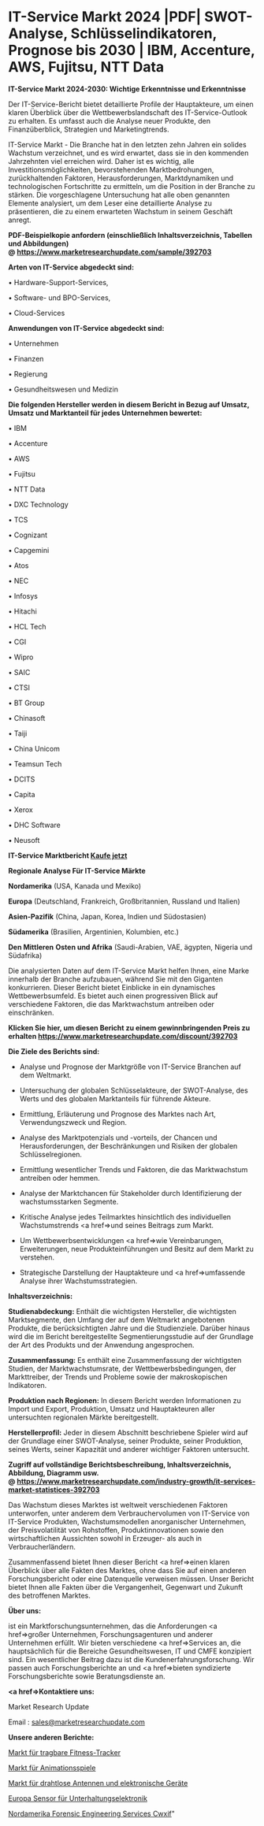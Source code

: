 # IT-Service Markt 2024 |PDF| SWOT-Analyse, Schlüsselindikatoren, Prognose bis 2030 | IBM, Accenture, AWS, Fujitsu, NTT Data

<strong>IT-Service Markt 2024-2030: Wichtige Erkenntnisse und Erkenntnisse</strong>

Der IT-Service-Bericht bietet detaillierte Profile der Hauptakteure, um einen klaren Überblick über die Wettbewerbslandschaft des IT-Service-Outlook zu erhalten. Es umfasst auch die Analyse neuer Produkte, den Finanzüberblick, Strategien und Marketingtrends.

IT-Service Markt - Die Branche hat in den letzten zehn Jahren ein solides Wachstum verzeichnet, und es wird erwartet, dass sie in den kommenden Jahrzehnten viel erreichen wird. Daher ist es wichtig, alle Investitionsmöglichkeiten, bevorstehenden Marktbedrohungen, zurückhaltenden Faktoren, Herausforderungen, Marktdynamiken und technologischen Fortschritte zu ermitteln, um die Position in der Branche zu stärken. Die vorgeschlagene Untersuchung hat alle oben genannten Elemente analysiert, um dem Leser eine detaillierte Analyse zu präsentieren, die zu einem erwarteten Wachstum in seinem Geschäft anregt.

<strong><b>PDF-Beispielkopie anfordern (einschließlich Inhaltsverzeichnis, Tabellen und Abbildungen) @ </b></strong><strong><a href=https://www.marketresearchupdate.com/sample/392703><strong>https://www.marketresearchupdate.com/sample/392703</u></a></strong></strong>

<strong>Arten von IT-Service abgedeckt sind:</strong>

• Hardware-Support-Services,

• Software- und BPO-Services,

• Cloud-Services

<strong>Anwendungen von IT-Service abgedeckt sind:</strong>

• Unternehmen

• Finanzen

• Regierung

• Gesundheitswesen und Medizin

<strong>Die folgenden Hersteller werden in diesem Bericht in Bezug auf Umsatz, Umsatz und Marktanteil für jedes Unternehmen bewertet:</strong>

• IBM

• Accenture

• AWS

• Fujitsu

• NTT Data

• DXC Technology

• TCS

• Cognizant

• Capgemini

• Atos

• NEC

• Infosys

• Hitachi

• HCL Tech

• CGI

• Wipro

• SAIC

• CTSI

• BT Group

• Chinasoft

• Taiji

• China Unicom

• Teamsun Tech

• DCITS

• Capita

• Xerox

• DHC Software

• Neusoft

<strong>IT-Service Marktbericht <a href=https://www.marketresearchupdate.com/buynow/392703>Kaufe jetzt</a></strong>

<strong>Regionale Analyse Für IT-Service Märkte</strong>

<strong>Nordamerika</strong> (USA, Kanada und Mexiko)

<strong>Europa</strong> (Deutschland, Frankreich, Großbritannien, Russland und Italien)

<strong>Asien-Pazifik</strong> (China, Japan, Korea, Indien und Südostasien)

<strong>Südamerika</strong> (Brasilien, Argentinien, Kolumbien, etc.)

<strong>Den Mittleren</strong> <strong>Osten und Afrika</strong> (Saudi-Arabien, VAE, ägypten, Nigeria und Südafrika)

Die analysierten Daten auf dem IT-Service Markt helfen Ihnen, eine Marke innerhalb der Branche aufzubauen, während Sie mit den Giganten konkurrieren. Dieser Bericht bietet Einblicke in ein dynamisches Wettbewerbsumfeld. Es bietet auch einen progressiven Blick auf verschiedene Faktoren, die das Marktwachstum antreiben oder einschränken.

<strong>Klicken Sie hier, um diesen Bericht zu einem gewinnbringenden Preis zu erhalten
</strong><strong><a href=https://www.marketresearchupdate.com/discount/392703>https://www.marketresearchupdate.com/discount/392703</b></u></strong></a>

<strong>Die Ziele des Berichts sind:</strong>

- Analyse und Prognose der Marktgröße von IT-Service Branchen auf dem Weltmarkt.

- Untersuchung der globalen Schlüsselakteure, der SWOT-Analyse, des Werts und des globalen Marktanteils für führende Akteure.

- Ermittlung, Erläuterung und Prognose des Marktes nach Art, Verwendungszweck und Region.

- Analyse des Marktpotenzials und -vorteils, der Chancen und Herausforderungen, der Beschränkungen und Risiken der globalen Schlüsselregionen.

- Ermittlung wesentlicher Trends und Faktoren, die das Marktwachstum antreiben oder hemmen.

- Analyse der Marktchancen für Stakeholder durch Identifizierung der wachstumsstarken Segmente.

- Kritische Analyse jedes Teilmarktes hinsichtlich des individuellen Wachstumstrends <a href=>und</a> seines Beitrags zum Markt.

- Um Wettbewerbsentwicklungen <a href=>wie</a> Vereinbarungen, Erweiterungen, neue Produkteinführungen und Besitz auf dem Markt zu verstehen.

- Strategische Darstellung der Hauptakteure und <a href=>umfas</a>sende Analyse ihrer Wachstumsstrategien.

<strong>Inhaltsverzeichnis:</strong>

<strong>Studienabdeckung:</strong> Enthält die wichtigsten Hersteller, die wichtigsten Marktsegmente, den Umfang der auf dem Weltmarkt angebotenen Produkte, die berücksichtigten Jahre und die Studienziele. Darüber hinaus wird die im Bericht bereitgestellte Segmentierungsstudie auf der Grundlage der Art des Produkts und der Anwendung angesprochen.

<strong>Zusammenfassung:</strong> Es enthält eine Zusammenfassung der wichtigsten Studien, der Marktwachstumsrate, der Wettbewerbsbedingungen, der Markttreiber, der Trends und Probleme sowie der makroskopischen Indikatoren.

<strong>Produktion nach Regionen:</strong> In diesem Bericht werden Informationen zu Import und Export, Produktion, Umsatz und Hauptakteuren aller untersuchten regionalen Märkte bereitgestellt.

<strong>Herstellerprofil:</strong> Jeder in diesem Abschnitt beschriebene Spieler wird auf der Grundlage einer SWOT-Analyse, seiner Produkte, seiner Produktion, seines Werts, seiner Kapazität und anderer wichtiger Faktoren untersucht.

<strong><b>Zugriff auf vollständige Berichtsbeschreibung, Inhaltsverzeichnis, Abbildung, Diagramm usw. @ </b></strong><strong><a href=https://www.marketresearchupdate.com/industry-growth/it-services-market-statistices-392703>https://www.marketresearchupdate.com/industry-growth/it-services-market-statistices-392703</a></strong>

Das Wachstum dieses Marktes ist weltweit verschiedenen Faktoren unterworfen, unter anderem dem Verbrauchervolumen von IT-Service von IT-Service Produkten, Wachstumsmodellen anorganischer Unternehmen, der Preisvolatilität von Rohstoffen, Produktinnovationen sowie den wirtschaftlichen Aussichten sowohl in Erzeuger- als auch in Verbraucherländern.

Zusammenfassend bietet Ihnen dieser Bericht <a href=>einen</a> klaren Überblick über alle Fakten des Marktes, ohne dass Sie auf einen anderen Forschungsbericht oder eine Datenquelle verweisen müssen. Unser Bericht bietet Ihnen alle Fakten über die Vergangenheit, Gegenwart und Zukunft des betroffenen Marktes.

<strong>Über uns:</strong>

 ist ein Marktforschungsunternehmen, das die Anforderungen <a href=>großer</a> Unternehmen, Forschungsagenturen und anderer Unternehmen erfüllt. Wir bieten verschiedene <a href=>Services</a> an, die hauptsächlich für die Bereiche Gesundheitswesen, IT und CMFE konzipiert sind. Ein wesentlicher Beitrag dazu ist die Kundenerfahrungsforschung. Wir passen auch Forschungsberichte an und <a href=>bieten</a> syndizierte Forschungsberichte sowie Beratungsdienste an.

<strong><a href=>Kontaktiere uns:</a></strong>

Market Research Update

Email : sales@marketresearchupdate.com

<strong>Unsere anderen Berichte:</strong>

<a href=https://www.linkedin.com/pulse/wearable-fitness-trackers-market-opportunities-stay-ahead>Markt für tragbare Fitness-Tracker</a>

<a href=https://www.linkedin.com/pulse/animation-gaming-market-2023-analysis-growth-drivers-vendors>Markt für Animationsspiele</a>

<a href=https://www.linkedin.com/pulse/wireless-antennas-electronic-devices-market-size-1f>Markt für drahtlose Antennen und elektronische Geräte</a>

<a href=https://www.linkedin.com/pulse/europe-consumer-electronics-sensor>Europa Sensor für Unterhaltungselektronik</a>

<a href=https://www.linkedin.com/pulse/north-america-forensic-engineering-services-cwxif/>Nordamerika Forensic Engineering Services Cwxif</a>"
